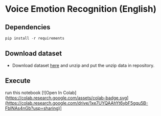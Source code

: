 # Voice Emotion Recognition (English)
## Dependencies
```python
pip install -r requirements
```
## Download dataset 
- Download dataset [here](https://drive.google.com/file/d/1Zw_ef3CN5k4Mvy4-eoIrBZM9SMvW2zrw/view?usp=sharing) and unzip and put the unzip data in repository. 

## Execute 
run this notebook [![Open In Colab](https://colab.research.google.com/assets/colab-badge.svg](https://colab.research.google.com/drive/1xe7UYQAAhYt6ybF5gqu5B-FbINAs4nGb?usp=sharing)]
